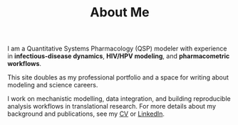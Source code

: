 ﻿---
layout: single
title: "About Me"
permalink: /about/
author_profile: true
---

I am a Quantitative Systems Pharmacology (QSP) modeler with experience in **infectious-disease dynamics**, **HIV/HPV modeling**, and **pharmacometric workflows**.  

This site doubles as my professional portfolio and a space for writing about modeling and science careers.

I work on mechanistic modelling, data integration, and building reproducible analysis workflows in translational research. For more details about my background and publications, see my [CV](/cv/) or [LinkedIn](https://www.linkedin.com/in/meghna-verma/).
